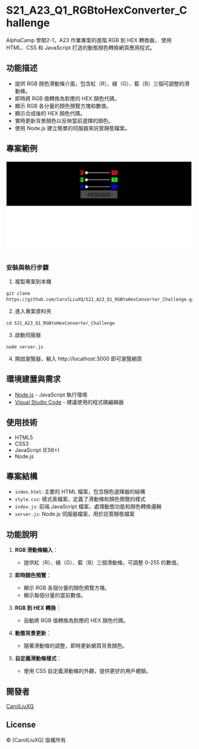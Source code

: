 # S21_A23_Q1_RGBtoHexConverter_Challenge

AlphaCamp 學期2-1，A23 作業專案的進階 RGB 到 HEX 轉換器，
使用 HTML、CSS 和 JavaScript 打造的動態顏色轉換網頁應用程式。

## 功能描述

- 提供 RGB 顏色滑動條介面，包含紅（R）、綠（G）、藍（B）三個可調整的滑動條。
- 即時將 RGB 值轉換為對應的 HEX 顏色代碼。
- 顯示 RGB 各分量的顏色預覽方塊和數值。
- 顯示合成後的 HEX 顏色代碼。
- 實時更新背景顏色以反映當前選擇的顏色。
- 使用 Node.js 建立簡單的伺服器來託管靜態檔案。

## 專案範例

![範例動畫](./demo.gif)


### 安裝與執行步驟

1. 複製專案到本機
```
git clone https://github.com/CarolLiuXQ/S21_A23_Q1_RGBtoHexConverter_Challenge.git
```

2. 進入專案資料夾
```
cd S21_A23_Q1_RGBtoHexConverter_Challenge
```

3. 啟動伺服器
```
node server.js
```

4. 開啟瀏覽器，輸入 http://localhost:3000 即可瀏覽網頁

## 環境建置與需求

- [Node.js](https://nodejs.org/) - JavaScript 執行環境
- [Visual Studio Code](https://code.visualstudio.com/) - 建議使用的程式碼編輯器

## 使用技術

- HTML5
- CSS3
- JavaScript (ES6+)
- Node.js

## 專案結構

- `index.html`: 主要的 HTML 檔案，包含顏色選擇器的結構
- `style.css`: 樣式表檔案，定義了滑動條和顏色預覽的樣式
- `index.js`: 前端 JavaScript 檔案，處理動態功能和顏色轉換邏輯
- `server.js`: Node.js 伺服器檔案，用於託管靜態檔案

## 功能說明

1. **RGB 滑動條輸入**：
   - 提供紅（R）、綠（G）、藍（B）三個滑動條，可調整 0-255 的數值。

2. **即時顏色預覽**：
   - 顯示 RGB 各個分量的顏色預覽方塊。
   - 顯示每個分量的當前數值。

3. **RGB 到 HEX 轉換**：
   - 自動將 RGB 值轉換為對應的 HEX 顏色代碼。

4. **動態背景更新**：
   - 隨著滑動條的調整，即時更新網頁背景顏色。

5. **自定義滑動條樣式**：
   - 使用 CSS 自定義滑動條的外觀，提供更好的用戶體驗。

## 開發者

[CarolLiuXQ](https://github.com/CarolLiuXQ)

## License
© [CarolLiuXQ] 版權所有